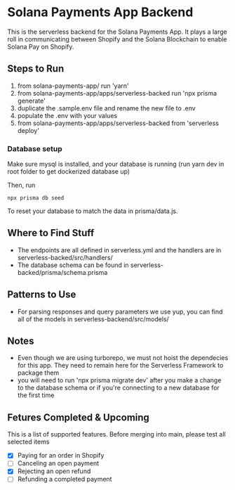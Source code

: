 # Solana Payments App Backend

This is the serverless backend for the Solana Payments App. It plays a large roll in communicating between Shopify and the Solana Blockchain to enable Solana Pay on Shopify.

## Steps to Run

1. from solana-payments-app/ run 'yarn'
2. from solana-payments-app/apps/serverless-backed run 'npx prisma generate'
3. duplicate the .sample.env file and rename the new file to .env
4. populate the .env with your values
5. from solana-payments-app/apps/serverless-backed from 'serverless deploy'

### Database setup

Make sure mysql is installed, and your database is running (run yarn dev in root folder to get dockerized database up)

Then, run 

```
npx prisma db seed
```

To reset your database to match the data in prisma/data.js.

## Where to Find Stuff

-   The endpoints are all defined in serverless.yml and the handlers are in serverless-backed/src/handlers/
-   The database schema can be found in serverless-backed/prisma/schema.prisma

## Patterns to Use

-   For parsing responses and query parameters we use yup, you can find all of the models in serverless-backend/src/models/

## Notes

-   Even though we are using turborepo, we must not hoist the dependecies for this app. They need to remain here for the Serverless Framework to package them
-   you will need to run 'npx prisma migrate dev' after you make a change to the database schema or if you're connecting to a new database for the first time

## Fetures Completed & Upcoming

This is a list of supported features. Before merging into main, please test all selected items

-   [x] Paying for an order in Shopify
-   [ ] Canceling an open payment
-   [x] Rejecting an open refund
-   [ ] Refunding a completed payment
